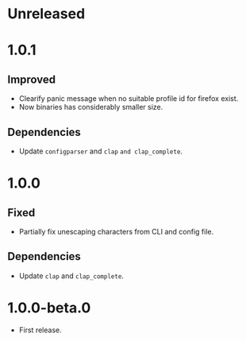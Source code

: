 # Unreleased

# 1.0.1

## Improved

- Clearify panic message when no suitable profile id for firefox exist.
- Now binaries has considerably smaller size.

## Dependencies

- Update `configparser` and `clap` `and clap_complete`.

# 1.0.0

## Fixed

- Partially fix unescaping characters from CLI and config file.

## Dependencies

- Update `clap` and `clap_complete`.

# 1.0.0-beta.0

- First release.

